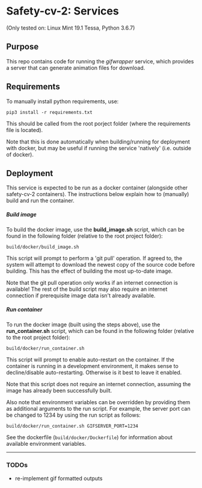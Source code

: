 # Safety-cv-2: Services

(Only tested on: Linux Mint 19.1 Tessa, Python 3.6.7)

## Purpose

This repo contains code for running the *gifwrapper* service, which provides a server that can generate animation files for download.

## Requirements

To manually install python requirements, use:

`pip3 install -r requirements.txt`

This should be called from the root porject folder (where the requirements file is located).

Note that this is done automatically when building/running for deployment with docker, but may be useful if running the service 'natively' (i.e. outside of docker).

## Deployment

This service is expected to be run as a docker container (alongside other safety-cv-2 containers). The instructions below explain how to (manually) build and run the container.

##### Build image

To build the docker image, use the **build_image.sh** script, which can be found in the following folder (relative to the root project folder):

`build/docker/build_image.sh`

This script will prompt to perform a 'git pull' operation. If agreed to, the system will attempt to download the newest copy of the source code before building. This has the effect of building the most up-to-date image.

Note that the git pull operation only works if an internet connection is available! The rest of the build script may also require an internet connection if prerequisite image data isn't already available.

##### Run container

To run the docker image (built using the steps above), use the **run_container.sh** script, which can be found in the following folder (relative to the root project folder):

`build/docker/run_container.sh`

This script will prompt to enable auto-restart on the container. If the container is running in a development environment, it makes sense to decline/disable auto-restarting. Otherwise is it best to leave it enabled.

Note that this script does not require an internet connection, assuming the image has already been successfully built.

Also note that environment variables can be overridden by providing them as additional arguments to the run script. For example, the server port can be changed to 1234 by using the run script as follows:

`build/docker/run_container.sh GIFSERVER_PORT=1234`

See the dockerfile (`build/docker/Dockerfile`) for information about available environment variables.

---

### TODOs

- re-implement gif formatted outputs
